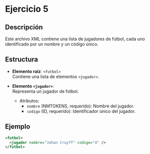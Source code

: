 # Ejercicio 5

## Descripción
Este archivo XML contiene una lista de jugadores de fútbol, cada uno identificado por un nombre y un código único.

## Estructura
- **Elemento raíz**: `<futbol>`  
  Contiene una lista de elementos `<jugador>`.

- **Elemento `<jugador>`**:  
  Representa un jugador de fútbol.  
  - Atributos:
    - `nombre` (NMTOKENS, requerido): Nombre del jugador.
    - `codigo` (ID, requerido): Identificador único del jugador.

## Ejemplo
```xml
<futbol>
  <jugador nombre="Johan Cruyff" codigo="4" />
</futbol>
```
